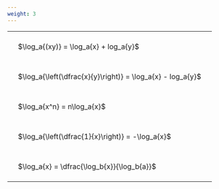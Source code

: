 ```yaml
---
weight: 3
---
```


<style type="text/css">
#T_4f0cf th.col_heading {
  text-align: left;
  font-size: 1em;
}
#T_4f0cf td {
  text-align: left;
  font-size: 1em;
  padding: 1.5em;
}
</style>
<table id="T_4f0cf">
  <thead>
  </thead>
  <tbody>
    <tr>
      <td id="T_4f0cf_row0_col0" class="data row0 col0" >$\log_a{(xy)} = \log_a{x} + log_a{y}$</td>
    </tr>
    <tr>
      <td id="T_4f0cf_row1_col0" class="data row1 col0" >$\log_a{\left(\dfrac{x}{y}\right)} = \log_a{x} - log_a{y}$</td>
    </tr>
    <tr>
      <td id="T_4f0cf_row2_col0" class="data row2 col0" >$\log_a{x^n} = n\log_a{x}$</td>
    </tr>
    <tr>
      <td id="T_4f0cf_row3_col0" class="data row3 col0" >$\log_a{\left(\dfrac{1}{x}\right)} = -\log_a{x}$</td>
    </tr>
    <tr>
      <td id="T_4f0cf_row4_col0" class="data row4 col0" >$\log_a{x} = \dfrac{\log_b{x}}{\log_b{a}}$</td>
    </tr>
  </tbody>
</table>

